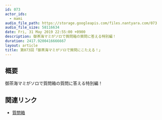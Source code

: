 ```yaml
---
id: 073
actor_ids:
  - mami
audio_file_path: https://storage.googleapis.com/files.nantyara.com/073.mp3
audio_file_size: 58116634
date: Fri, 31 May 2019 22:55:00 +0900
description: 御茶海マミがソロで質問箱の質問に答える特別編！
duration: 2417.9200416666667
layout: article
title: 第073回「御茶海マミがソロで質問にこたえる！」
---
```

## 概要

御茶海マミがソロで質問箱の質問に答える特別編！

## 関連リンク

* [質問箱](https://peing.net/ja/nantyaraidol)
